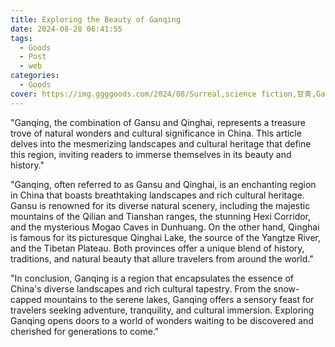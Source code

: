 ```yaml
---
title: Exploring the Beauty of Ganqing
date: 2024-08-28 06:41:55
tags:
  - Goods
  - Post
  - web
categories:
  - Goods
cover: https://img.ggggoods.com/2024/08/Surreal,science fiction,甘青,Ganqing,technology,tech,diagrams,renderings,colors_20240830_00001_.png
---
```


"Ganqing, the combination of Gansu and Qinghai, represents a treasure trove of natural wonders and cultural significance in China. This article delves into the mesmerizing landscapes and cultural heritage that define this region, inviting readers to immerse themselves in its beauty and history."

"Ganqing, often referred to as Gansu and Qinghai, is an enchanting region in China that boasts breathtaking landscapes and rich cultural heritage. Gansu is renowned for its diverse natural scenery, including the majestic mountains of the Qilian and Tianshan ranges, the stunning Hexi Corridor, and the mysterious Mogao Caves in Dunhuang. On the other hand, Qinghai is famous for its picturesque Qinghai Lake, the source of the Yangtze River, and the Tibetan Plateau. Both provinces offer a unique blend of history, traditions, and natural beauty that allure travelers from around the world."

"In conclusion, Ganqing is a region that encapsulates the essence of China's diverse landscapes and rich cultural tapestry. From the snow-capped mountains to the serene lakes, Ganqing offers a sensory feast for travelers seeking adventure, tranquility, and cultural immersion. Exploring Ganqing opens doors to a world of wonders waiting to be discovered and cherished for generations to come."
